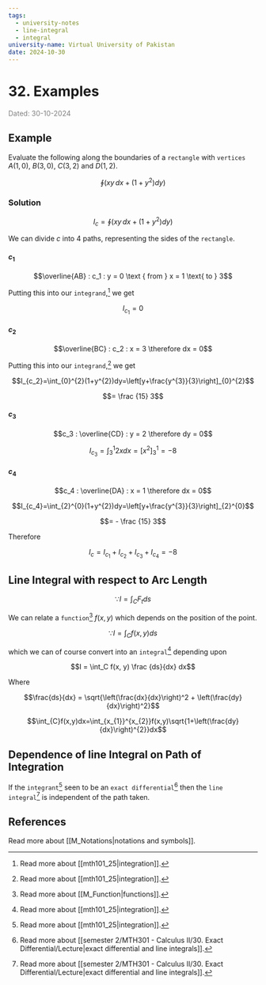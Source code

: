 ```yaml
---
tags:
  - university-notes
  - line-integral
  - integral
university-name: Virtual University of Pakistan
date: 2024-10-30
---
```


# 32. Examples

<span style="color: gray;">Dated: 30-10-2024</span>

## Example

Evaluate the following along the boundaries of a `rectangle` with `vertices` $A(1, 0)$, $B(3, 0)$, $C(3, 2)$ and $D(1, 2)$.  

$$\oint (xy \, dx + (1 + y^2)dy)$$

### Solution

$$I_c = \oint (xy \, dx + (1 + y^2)dy)$$

We can divide $c$ into 4 paths, representing the sides of the `rectangle`.

#### $c_1$

$$\overline{AB} : c_1 : y = 0 \text { from } x = 1 \text{ to } 3$$

Putting this into our `integrand`,[^1] we get  

$$I_{c_1} = 0$$

#### $c_2$

$$\overline{BC} : c_2 : x = 3 \therefore dx = 0$$

Putting this into our `integrand`,[^1] we get  

$$I_{c_2}=\int_{0}^{2}(1+y^{2})dy=\left[y+\frac{y^{3}}{3}\right]_{0}^{2}$$

$$= \frac {15} 3$$

#### $c_3$

$$c_3 : \overline{CD} : y = 2 \therefore dy = 0$$

$$I_{c_3}=\int_{3}^{1}2xdx=\left[x^{2}\right]_{3}^{1}=-8$$

#### $c_4$

$$c_4 : \overline{DA} : x = 1 \therefore dx = 0$$

$$I_{c_4}=\int_{2}^{0}(1+y^{2})dy=\left[y+\frac{y^{3}}{3}\right]_{2}^{0}$$

$$= - \frac {15} 3$$

Therefore  

$$I_c = I_{c_1} + I_{c_2} + I_{c_3} + I_{c_4} = -8$$

## Line Integral with respect to Arc Length

$$\because I = \int_C F_t ds$$

We can relate a `function`[^2] $f(x, y)$ which depends on the position of the point.

$$\because I = \int_C f(x, y) ds$$

which we can of course convert into an `integral`[^1] depending upon

$$I = \int_C f(x, y) \frac {ds}{dx} dx$$

Where  

$$\frac{ds}{dx} = \sqrt{\left(\frac{dx}{dx}\right)^2 + \left(\frac{dy}{dx}\right)^2}$$

$$\int_{C}f(x,y)dx=\int_{x_{1}}^{x_{2}}f(x,y)\sqrt{1+\left(\frac{dy}{dx}\right)^{2}}dx$$

## Dependence of line Integral on Path of Integration

If the `integrant`[^1] seen to be an `exact differential`[^3] then the `line integral`[^3] is independent of the path taken.

## References

Read more about [[M_Notations|notations and symbols]].

[^1]: Read more about [[mth101_25|integration]].
[^2]: Read more about [[M_Function|functions]].
[^3]: Read more about [[semester 2/MTH301 - Calculus II/30. Exact Differential/Lecture|exact differential and line integrals]].